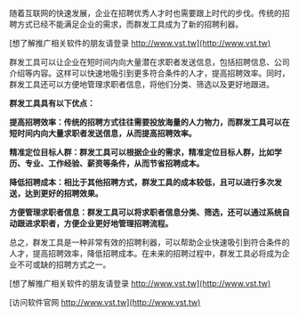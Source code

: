 随着互联网的快速发展，企业在招聘优秀人才时也需要跟上时代的步伐。传统的招聘方式已经不能满足企业的需求，而群发工具成为了新的招聘利器。

[想了解推广相关软件的朋友请登录 http://www.vst.tw](http://www.vst.tw)

群发工具可以让企业在短时间内向大量潜在求职者发送信息，包括招聘信息、公司介绍等内容。这样可以快速地吸引到更多符合条件的人才，提高招聘效率。同时，群发工具还可以方便地管理求职者信息，将他们分类、筛选以及更好地跟进。

**群发工具具有以下优点：**

**提高招聘效率：传统的招聘方式往往需要投放海量的人力物力，而群发工具可以在短时间内向大量求职者发送信息，从而提高招聘效率。**

**精准定位目标人群：群发工具可以根据企业的需求，精准定位目标人群，比如学历、专业、工作经验、薪资等条件，从而节省招聘成本。**

**降低招聘成本：相比于其他招聘方式，群发工具的成本较低，且可以进行多次发送，达到更好的招聘效果。**

**方便管理求职者信息：群发工具可以将求职者信息分类、筛选，还可以通过系统自动跟进求职者，方便企业更好地管理招聘流程。**

总之，群发工具是一种非常有效的招聘利器，可以帮助企业快速吸引到符合条件的人才，提高招聘效率，降低招聘成本。在未来的招聘过程中，群发工具必将成为企业不可或缺的招聘方式之一。

[想了解推广相关软件的朋友请登录 http://www.vst.tw](http://www.vst.tw)


[访问软件官网 http://www.vst.tw](http://www.vst.tw)
